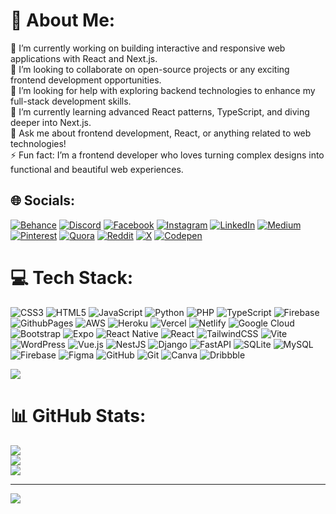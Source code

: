 # 💫 About Me:
🔭 I’m currently working on building interactive and responsive web applications with React and Next.js.<br>👯 I’m looking to collaborate on open-source projects or any exciting frontend development opportunities.<br>🤝 I’m looking for help with exploring backend technologies to enhance my full-stack development skills.<br>🌱 I’m currently learning advanced React patterns, TypeScript, and diving deeper into Next.js.<br>💬 Ask me about frontend development, React, or anything related to web technologies!<br>⚡ Fun fact: I’m a frontend developer who loves turning complex designs into functional and beautiful web experiences.


## 🌐 Socials:
[![Behance](https://img.shields.io/badge/Behance-1769ff?logo=behance&logoColor=white)](https://behance.net/computerwizard2) [![Discord](https://img.shields.io/badge/Discord-%237289DA.svg?logo=discord&logoColor=white)](https://discord.gg/https://discord.gg/daQM2mKr) [![Facebook](https://img.shields.io/badge/Facebook-%231877F2.svg?logo=Facebook&logoColor=white)](https://facebook.com/max.senderman.35) [![Instagram](https://img.shields.io/badge/Instagram-%23E4405F.svg?logo=Instagram&logoColor=white)](https://instagram.com/max.senderman) [![LinkedIn](https://img.shields.io/badge/LinkedIn-%230077B5.svg?logo=linkedin&logoColor=white)](https://linkedin.com/in/fotso-eddy) [![Medium](https://img.shields.io/badge/Medium-12100E?logo=medium&logoColor=white)](https://medium.com/@fotsotachulaeddysteve) [![Pinterest](https://img.shields.io/badge/Pinterest-%23E60023.svg?logo=Pinterest&logoColor=white)](https://pinterest.com/feddysteve) [![Quora](https://img.shields.io/badge/Quora-%23B92B27.svg?logo=Quora&logoColor=white)](https://quora.com/profile/Fotsotachula-Eddysteve) [![Reddit](https://img.shields.io/badge/Reddit-%23FF4500.svg?logo=Reddit&logoColor=white)](https://reddit.com/user/GrassOk121) [![X](https://img.shields.io/badge/X-black.svg?logo=X&logoColor=white)](https://x.com/C-ELGOL) [![Codepen](https://img.shields.io/badge/Codepen-000000?style=for-the-badge&logo=codepen&logoColor=white)](https://codepen.io/fotso-eddy-steve) 

# 💻 Tech Stack:
![CSS3](https://img.shields.io/badge/css3-%231572B6.svg?style=for-the-badge&logo=css3&logoColor=white) ![HTML5](https://img.shields.io/badge/html5-%23E34F26.svg?style=for-the-badge&logo=html5&logoColor=white) ![JavaScript](https://img.shields.io/badge/javascript-%23323330.svg?style=for-the-badge&logo=javascript&logoColor=%23F7DF1E) ![Python](https://img.shields.io/badge/python-3670A0?style=for-the-badge&logo=python&logoColor=ffdd54) ![PHP](https://img.shields.io/badge/php-%23777BB4.svg?style=for-the-badge&logo=php&logoColor=white) ![TypeScript](https://img.shields.io/badge/typescript-%23007ACC.svg?style=for-the-badge&logo=typescript&logoColor=white) ![Firebase](https://img.shields.io/badge/firebase-%23039BE5.svg?style=for-the-badge&logo=firebase) ![GithubPages](https://img.shields.io/badge/github%20pages-121013?style=for-the-badge&logo=github&logoColor=white) ![AWS](https://img.shields.io/badge/AWS-%23FF9900.svg?style=for-the-badge&logo=amazon-aws&logoColor=white) ![Heroku](https://img.shields.io/badge/heroku-%23430098.svg?style=for-the-badge&logo=heroku&logoColor=white) ![Vercel](https://img.shields.io/badge/vercel-%23000000.svg?style=for-the-badge&logo=vercel&logoColor=white) ![Netlify](https://img.shields.io/badge/netlify-%23000000.svg?style=for-the-badge&logo=netlify&logoColor=#00C7B7) ![Google Cloud](https://img.shields.io/badge/GoogleCloud-%234285F4.svg?style=for-the-badge&logo=google-cloud&logoColor=white) ![Bootstrap](https://img.shields.io/badge/bootstrap-%238511FA.svg?style=for-the-badge&logo=bootstrap&logoColor=white) ![Expo](https://img.shields.io/badge/expo-1C1E24?style=for-the-badge&logo=expo&logoColor=#D04A37) ![React Native](https://img.shields.io/badge/react_native-%2320232a.svg?style=for-the-badge&logo=react&logoColor=%2361DAFB) ![React](https://img.shields.io/badge/react-%2320232a.svg?style=for-the-badge&logo=react&logoColor=%2361DAFB) ![TailwindCSS](https://img.shields.io/badge/tailwindcss-%2338B2AC.svg?style=for-the-badge&logo=tailwind-css&logoColor=white) ![Vite](https://img.shields.io/badge/vite-%23646CFF.svg?style=for-the-badge&logo=vite&logoColor=white) ![WordPress](https://img.shields.io/badge/WordPress-%23117AC9.svg?style=for-the-badge&logo=WordPress&logoColor=white) ![Vue.js](https://img.shields.io/badge/vue.js-%2335495e.svg?style=for-the-badge&logo=vuedotjs&logoColor=%234FC08D) ![NestJS](https://img.shields.io/badge/nestjs-%23E0234E.svg?style=for-the-badge&logo=nestjs&logoColor=white) ![Django](https://img.shields.io/badge/django-%23092E20.svg?style=for-the-badge&logo=django&logoColor=white) ![FastAPI](https://img.shields.io/badge/FastAPI-005571?style=for-the-badge&logo=fastapi) ![SQLite](https://img.shields.io/badge/sqlite-%2307405e.svg?style=for-the-badge&logo=sqlite&logoColor=white) ![MySQL](https://img.shields.io/badge/mysql-4479A1.svg?style=for-the-badge&logo=mysql&logoColor=white) ![Firebase](https://img.shields.io/badge/firebase-a08021?style=for-the-badge&logo=firebase&logoColor=ffcd34) ![Figma](https://img.shields.io/badge/figma-%23F24E1E.svg?style=for-the-badge&logo=figma&logoColor=white) ![GitHub](https://img.shields.io/badge/github-%23121011.svg?style=for-the-badge&logo=github&logoColor=white) ![Git](https://img.shields.io/badge/git-%23F05033.svg?style=for-the-badge&logo=git&logoColor=white) ![Canva](https://img.shields.io/badge/Canva-%2300C4CC.svg?style=for-the-badge&logo=Canva&logoColor=white) ![Dribbble](https://img.shields.io/badge/Dribbble-EA4C89?style=for-the-badge&logo=dribbble&logoColor=white)

[![](https://visitcount.itsvg.in/api?id=&label=Profile%20Views&icon=6&pretty=false)](https://visitcount.itsvg.in)
# 📊 GitHub Stats:
![](https://github-readme-stats.vercel.app/api?username=C-ELGOL&theme=dark&hide_border=false&include_all_commits=false&count_private=false)<br/>
![](https://github-readme-streak-stats.herokuapp.com/?user=C-ELGOL&theme=dark&hide_border=false)<br/>
![](https://github-readme-stats.vercel.app/api/top-langs/?username=C-ELGOL&theme=dark&hide_border=false&include_all_commits=false&count_private=false&layout=compact)

---
[![](https://visitcount.itsvg.in/api?id=C-ELGOL&icon=0&color=0)](https://visitcount.itsvg.in)

<!-- Proudly created with GPRM ( https://gprm.itsvg.in ) -->
